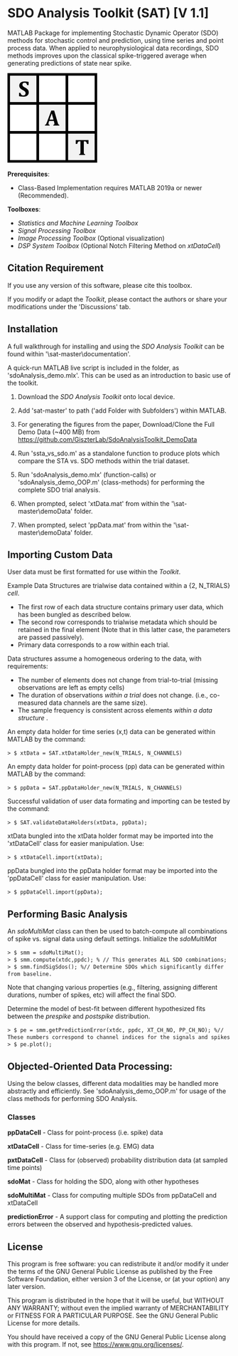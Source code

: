 # SDO Analysis Toolkit (SAT) [V 1.1]
MATLAB Package for implementing Stochastic Dynamic Operator (SDO) methods for stochastic control and prediction, using time series and point process data. 
When applied to neurophysiological data recordings, SDO methods improves upon the classical spike-triggered average when generating predictions of state near spike. 

![SDO_Logo](https://github.com/GiszterLab/SdoAnalysisToolkit/blob/main/SAT_Logo.png)


__Prerequisites__: 

- Class-Based Implementation requires MATLAB 2019a or newer (Recommended). 

__Toolboxes__: 
- <em> Statistics and Machine Learning Toolbox </em>
- <em> Signal Processing Toolbox </em>
- <em> Image Processing Toolbox </em> (Optional visualization)
- <em> DSP System Toolbox </em> (Optional Notch Filtering Method on <em>xtDataCell</em>)


## Citation Requirement
If you use any version of this software, please cite this toolbox. 

If you modify or adapt the <em>Toolkit</em>, please contact the authors or share your modifications under the 'Discussions' tab. 

## Installation

A full walkthrough for installing and using the <em> SDO Analysis Toolkit </em> can be found within '\sat-master\documentation'.

A quick-run MATLAB live script is included in the folder, as 'sdoAnalysis_demo.mlx'. This can be used as an introduction to basic use of the toolkit. 

1. Download the <em> SDO Analysis Toolkit </em> onto local device. 

2. Add 'sat-master' to path ('add Folder with Subfolders') within MATLAB.

3. For generating the figures from the paper, Download/Clone the Full Demo Data (~400 MB) from https://github.com/GiszterLab/SdoAnalysisToolkit_DemoData

4. Run 'ssta_vs_sdo.m' as a standalone function to produce plots which compare the STA vs. SDO methods within the trial dataset. 

5. Run 'sdoAnalysis_demo.mlx' (function-calls) or 'sdoAnalysis_demo_OOP.m' (class-methods) for performing the complete SDO trial analysis. 
  1. When prompted, select 'xtData.mat' from within the '\sat-master\demoData\' folder. 
  2. When prompted, select 'ppData.mat' from within the '\sat-master\demoData\' folder. 

## Importing Custom Data

User data must be first formatted for use within the <em>Toolkit</em>. 

Example Data Structures are trialwise data contained within a {2, N_TRIALS} <em>cell</em>. 
- The first row of each data structure contains primary user data, which has been bungled as described below. 
- The second row corresponds to trialwise metadata which should be retained in the final element (Note that in this latter case, the parameters are passed passively). 
- Primary data corresponds to a row within each trial. 

Data structures assume a homogeneous ordering to the data, with requirements: 
- The number of elements does not change from trial-to-trial (missing observations are left as empty cells)
- The duration of observations <em> within a trial </em> does not change. (i.e., co-measured data channels are the same size). 
- The sample frequency is consistent across elements <em> within a data structure </em>. 

An empty data holder for time series (x,t) data can be generated within MATLAB by the command: 
~~~
> $ xtData = SAT.xtDataHolder_new(N_TRIALS, N_CHANNELS)
~~~
An empty data holder for point-process (pp) data can be generated within MATLAB by the command: 
~~~
> $ ppData = SAT.ppDataHolder_new(N_TRIALS, N_CHANNELS)
~~~
Successful validation of user data formating and importing can be tested by the command: 
~~~
> $ SAT.validateDataHolders(xtData, ppData);  
~~~
xtData bungled into the xtData holder format may be imported into the 'xtDataCell' class for easier manipulation. Use: 
~~~
> $ xtDataCell.import(xtData); 
~~~
ppData bungled into the ppData holder format may be imported into the 'ppDataCell' class for easier manipulation. Use: 
~~~
> $ ppDataCell.import(ppData);
~~~

## Performing Basic Analysis

An <em>sdoMultiMat</em> class can then be used to batch-compute all combinations of spike vs. signal data using default settings. 
Initialize the <em>sdoMultiMat</em>
~~~
> $ smm = sdoMultiMat();
> $ smm.compute(xtdc,ppdc); % // This generates ALL SDO combinations;
> $ smm.findSigSdos(); %// Determine SDOs which significantly differ from baseline.  
~~~
 Note that changing various properties (e.g., filtering, assigning different durations, number of spikes, etc) will affect the final SDO. 


 Determine the model of best-fit between different hypothesized fits between the <em>prespike</em> and <em>postspike</em> distribution. 
 ~~~
> $ pe = smm.getPredictionError(xtdc, ppdc, XT_CH_NO, PP_CH_NO); %// These numbers correspond to channel indices for the signals and spikes
> $ pe.plot();
~~~


## Objected-Oriented Data Processing:

Using the below classes, different data modalities may be handled more abstractly and efficiently. See 'sdoAnalysis_demo_OOP.m' for usage of the class methods for performing SDO Analysis. 

### Classes

**ppDataCell** 	- Class for point-process (i.e. spike) data

**xtDataCell**	- Class for time-series (e.g. EMG) data 

**pxtDataCell** - Class for (observed) probability distribution data (at sampled time points)

**sdoMat**  	  - Class for holding the SDO, along with other hypotheses

**sdoMultiMat** - Class for computing multiple SDOs from ppDataCell and xtDataCell

**predictionError** - A support class for computing and plotting the prediction errors between the observed and hypothesis-predicted values. 

## License
This program is free software: you can redistribute it and/or modify
it under the terms of the GNU General Public License as published by
the Free Software Foundation, either version 3 of the License, or
(at your option) any later version.

This program is distributed in the hope that it will be useful,
but WITHOUT ANY WARRANTY; without even the implied warranty of
MERCHANTABILITY or FITNESS FOR A PARTICULAR PURPOSE.  See the
GNU General Public License for more details.

You should have received a copy of the GNU General Public License
along with this program.  If not, see <https://www.gnu.org/licenses/>.
